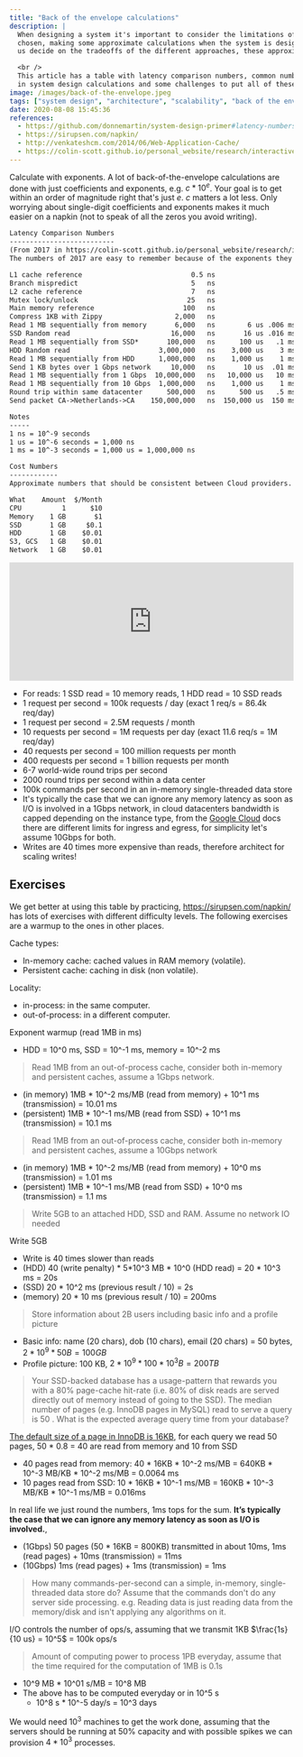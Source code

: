 ```yaml
---
title: "Back of the envelope calculations"
description: |
  When designing a system it's important to consider the limitations of the technologies
  chosen, making some approximate calculations when the system is designed help
  us decide on the tradeoffs of the different approaches, these approximations include

  <br />
  This article has a table with latency comparison numbers, common numbers used
  in system design calculations and some challenges to put all of these info into practice.
image: /images/back-of-the-envelope.jpeg
tags: ["system design", "architecture", "scalability", "back of the envelope"]
date: 2020-08-08 15:45:36
references:
  - https://github.com/donnemartin/system-design-primer#latency-numbers-every-programmer-should-know
  - https://sirupsen.com/napkin/
  - http://venkateshcm.com/2014/06/Web-Application-Cache/
  - https://colin-scott.github.io/personal_website/research/interactive_latency.html
---
```


Calculate with exponents. A lot of back-of-the-envelope calculations are done with just coefficients and exponents, e.g. $c * 10^e$.
Your goal is to get within an order of magnitude right that's just $e$. $c$ matters a lot less.
Only worrying about single-digit coefficients and exponents makes it much easier on a napkin (not to speak of all the zeros you avoid writing).

```markdown
Latency Comparison Numbers
--------------------------
(From 2017 in https://colin-scott.github.io/personal_website/research/interactive_latency.html)
The numbers of 2017 are easy to remember because of the exponents they use, look at "Read 1MB from X"

L1 cache reference                           0.5 ns
Branch mispredict                            5   ns
L2 cache reference                           7   ns                      14x L1 cache
Mutex lock/unlock                           25   ns
Main memory reference                      100   ns                      20x L2 cache, 200x L1 cache
Compress 1KB with Zippy                  2,000   ns
Read 1 MB sequentially from memory       6,000   ns        6 us .006 ms  10^-2 ms
SSD Random read                         16,000   ns       16 us .016 ms
Read 1 MB sequentially from SSD*       100,000   ns      100 us   .1 ms  10^-1 ms
HDD Random read                      3,000,000   ns    3,000 us    3 ms
Read 1 MB sequentially from HDD      1,000,000   ns    1,000 us    1 ms  10^0  ms
Send 1 KB bytes over 1 Gbps network     10,000   ns       10 us  .01 ms
Read 1 MB sequentially from 1 Gbps  10,000,000   ns   10,000 us   10 ms  10^+1 ms
Read 1 MB sequentially from 10 Gbps  1,000,000   ns    1,000 us    1 ms  10^0 ms
Round trip within same datacenter      500,000   ns      500 us   .5 ms
Send packet CA->Netherlands->CA    150,000,000   ns  150,000 us  150 ms

Notes
-----
1 ns = 10^-9 seconds
1 us = 10^-6 seconds = 1,000 ns
1 ms = 10^-3 seconds = 1,000 us = 1,000,000 ns

Cost Numbers
------------
Approximate numbers that should be consistent between Cloud providers.

What    Amount  $/Month
CPU          1      $10
Memory    1 GB       $1
SSD       1 GB     $0.1
HDD       1 GB    $0.01
S3, GCS   1 GB    $0.01
Network   1 GB    $0.01
```

<iframe src="https://instacalc.com/53733/embed" width="100%" height="210" frameborder="0"></iframe>

- For reads: 1 SSD read = 10 memory reads, 1 HDD read = 10 SSD reads
- 1 request per second = 100k requests / day (exact 1 req/s = 86.4k req/day)
- 1 request per second = 2.5M requests / month
- 10 requests per second = 1M requests per day (exact 11.6 req/s = 1M req/day)
- 40 requests per second = 100 million requests per month
- 400 requests per second = 1 billion requests per month
- 6-7 world-wide round trips per second
- 2000 round trips per second within a data center
- 100k commands per second in an in-memory single-threaded data store
- It's typically the case that we can ignore any memory latency as soon as I/O is involved in a 1Gbps network,
  in cloud datacenters bandwidth is capped depending on the instance type, from the
  [Google Cloud](https://cloud.google.com/compute/docs/network-bandwidth) docs there are different
  limits for ingress and egress, for simplicity let's assume 10Gbps for both.
- Writes are 40 times more expensive than reads, therefore architect for scaling writes!

## Exercises

We get better at using this table by practicing, https://sirupsen.com/napkin/ has lots of exercises with
different difficulty levels. The following exercises are a warmup to the ones in other places.

Cache types:

- In-memory cache: cached values in RAM memory (volatile).
- Persistent cache: caching in disk (non volatile).

Locality:

- in-process: in the same computer.
- out-of-process: in a different computer.

Exponent warmup (read 1MB in ms)
- HDD = 10^0 ms, SSD = 10^-1 ms, memory = 10^-2 ms

> Read 1MB from an out-of-process cache, consider both in-memory and persistent caches, assume a 1Gbps network.

- (in memory)  1MB * 10^-2 ms/MB (read from memory) + 10^1 ms (transmission) = 10.01 ms
- (persistent) 1MB * 10^-1 ms/MB (read from SSD) + 10^1 ms (transmission) = 10.1 ms

> Read 1MB from an out-of-process cache, consider both in-memory and persistent caches, assume a 10Gbps network

- (in memory)  1MB * 10^-2 ms/MB (read from memory) + 10^0 ms (transmission) = 1.01 ms
- (persistent) 1MB * 10^-1 ms/MB (read from SSD) + 10^0 ms (transmission) = 1.1 ms

> Write 5GB to an attached HDD, SSD and RAM. Assume no network IO needed

Write 5GB
  - Write is 40 times slower than reads
  - (HDD) 40 (write penalty) * 5*10^3 MB * 10^0 (HDD read) = 20 * 10^3 ms = 20s
  - (SSD) 20 * 10^2 ms (previous result / 10) = 2s
  - (memory) 20 * 10 ms (previous result / 10) = 200ms

> Store information about 2B users including basic info and a profile picture

- Basic info: name (20 chars), dob (10 chars), email (20 chars) = 50 bytes, $2 * 10^9 * 50 B = 100 GB$
- Profile picture: 100 KB, $2 * 10^9 * 100 * 10^3 B = 200 TB$

> Your SSD-backed database has a usage-pattern that rewards you with a 80% page-cache hit-rate
 (i.e. 80% of disk reads are served directly out of memory instead of going to the SSD).
 The median number of pages (e.g. InnoDB pages in MySQL) read to serve a query is 50 .
 What is the expected average query time from your database?

[The default size of a page in InnoDB is 16KB](https://www.percona.com/blog/2006/06/04/innodb-page-size/),
for each query we read 50 pages, 50 * 0.8 = 40 are read from memory and 10 from SSD

- 40 pages read from memory: 40 * 16KB * 10^-2 ms/MB = 640KB * 10^-3 MB/KB * 10^-2 ms/MB = 0.0064 ms
- 10 pages read from SSD: 10 * 16KB * 10^-1 ms/MB = 160KB * 10^-3 MB/KB * 10^-1 ms/MB = 0.016ms

In real life we just round the numbers, 1ms tops for the sum. **It’s typically the case that we can ignore any memory latency as soon as I/O is involved.**,

- (1Gbps) 50 pages (50 * 16KB = 800KB) transmitted in about 10ms, 1ms (read pages) + 10ms (transmission) = 11ms
- (10Gbps) 1ms (read pages) + 1ms (transmission) = 1ms

> How many commands-per-second can a simple, in-memory, single-threaded data store do?
> Assume that the commands don't do any server side processing. e.g. Reading data is just
> reading data from the memory/disk and isn't applying any algorithms on it.

I/O controls the number of ops/s, assuming that we transmit 1KB $\frac{1s}{10 us} = 10^5$ = 100k ops/s

> Amount of computing power to process 1PB everyday, assume that the time required for the computation of 1MB is 0.1s

- 10^9 MB * 10^01 s/MB = 10^8 MB
- The above has to be computed everyday or in 10^5 s
  - 10^8 s * 10^-5 day/s = 10^3 days

We would need $10^3$ machines to get the work done, assuming that the servers should be running at
50% capacity and with possible spikes we can provision $4 * 10^3$ processes.

